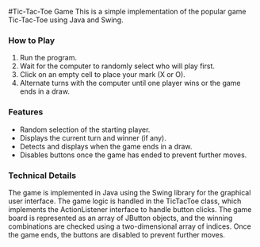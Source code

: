 #Tic-Tac-Toe Game
This is a simple implementation of the popular game Tic-Tac-Toe using Java and Swing.

### How to Play
1. Run the program.
2. Wait for the computer to randomly select who will play first.
3. Click on an empty cell to place your mark (X or O).
4. Alternate turns with the computer until one player wins or the game ends in a draw.

### Features
- Random selection of the starting player.
- Displays the current turn and winner (if any).
- Detects and displays when the game ends in a draw.
- Disables buttons once the game has ended to prevent further moves.

### Technical Details
The game is implemented in Java using the Swing library for the graphical user interface. 
The game logic is handled in the TicTacToe class, which implements the ActionListener interface to handle button clicks. 
The game board is represented as an array of JButton objects, and the winning combinations are checked using a two-dimensional array of indices. 
Once the game ends, the buttons are disabled to prevent further moves.
